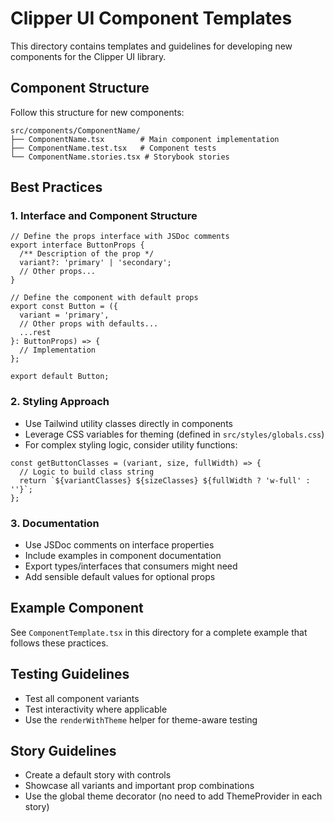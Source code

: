 # Clipper UI Component Templates

This directory contains templates and guidelines for developing new components for the Clipper UI library.

## Component Structure

Follow this structure for new components:

```
src/components/ComponentName/
├── ComponentName.tsx        # Main component implementation
├── ComponentName.test.tsx   # Component tests
└── ComponentName.stories.tsx # Storybook stories
```

## Best Practices

### 1. Interface and Component Structure

```tsx
// Define the props interface with JSDoc comments
export interface ButtonProps {
  /** Description of the prop */
  variant?: 'primary' | 'secondary';
  // Other props...
}

// Define the component with default props
export const Button = ({
  variant = 'primary',
  // Other props with defaults...
  ...rest
}: ButtonProps) => {
  // Implementation
};

export default Button;
```

### 2. Styling Approach

- Use Tailwind utility classes directly in components
- Leverage CSS variables for theming (defined in `src/styles/globals.css`)
- For complex styling logic, consider utility functions:

```tsx
const getButtonClasses = (variant, size, fullWidth) => {
  // Logic to build class string
  return `${variantClasses} ${sizeClasses} ${fullWidth ? 'w-full' : ''}`;
};
```

### 3. Documentation

- Use JSDoc comments on interface properties
- Include examples in component documentation
- Export types/interfaces that consumers might need
- Add sensible default values for optional props

## Example Component

See `ComponentTemplate.tsx` in this directory for a complete example that follows these practices.

## Testing Guidelines

- Test all component variants
- Test interactivity where applicable
- Use the `renderWithTheme` helper for theme-aware testing

## Story Guidelines

- Create a default story with controls
- Showcase all variants and important prop combinations
- Use the global theme decorator (no need to add ThemeProvider in each story) 